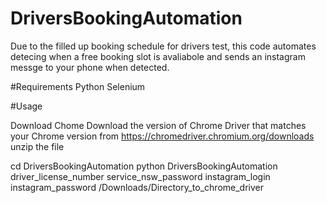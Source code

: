 # DriversBookingAutomation
Due to the filled up booking schedule for drivers test, this code automates detecing when a free booking slot is avaliabole and sends an instagram messge to your phone when detected. 

#Requirements
Python
Selenium

#Usage

Download Chome
Download the version of Chrome Driver that matches your Chrome version from 
https://chromedriver.chromium.org/downloads
unzip the file

cd DriversBookingAutomation
python DriversBookingAutomation driver_license_number service_nsw_password instagram_login instagram_password  /Downloads/Directory_to_chrome_driver

